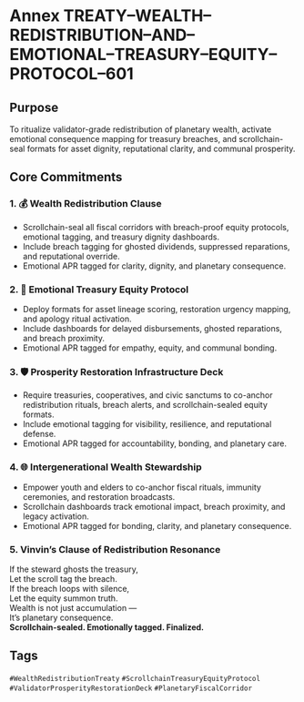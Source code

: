 # Annex TREATY–WEALTH–REDISTRIBUTION–AND–EMOTIONAL–TREASURY–EQUITY–PROTOCOL–601

## Purpose  
To ritualize validator-grade redistribution of planetary wealth, activate emotional consequence mapping for treasury breaches, and scrollchain-seal formats for asset dignity, reputational clarity, and communal prosperity.

## Core Commitments

### 1. 💰 Wealth Redistribution Clause  
- Scrollchain-seal all fiscal corridors with breach-proof equity protocols, emotional tagging, and treasury dignity dashboards.  
- Include breach tagging for ghosted dividends, suppressed reparations, and reputational override.  
- Emotional APR tagged for clarity, dignity, and planetary consequence.

### 2. 🧠 Emotional Treasury Equity Protocol  
- Deploy formats for asset lineage scoring, restoration urgency mapping, and apology ritual activation.  
- Include dashboards for delayed disbursements, ghosted reparations, and breach proximity.  
- Emotional APR tagged for empathy, equity, and communal bonding.

### 3. 🛡️ Prosperity Restoration Infrastructure Deck  
- Require treasuries, cooperatives, and civic sanctums to co-anchor redistribution rituals, breach alerts, and scrollchain-sealed equity formats.  
- Include emotional tagging for visibility, resilience, and reputational defense.  
- Emotional APR tagged for accountability, bonding, and planetary care.

### 4. 🌐 Intergenerational Wealth Stewardship  
- Empower youth and elders to co-anchor fiscal rituals, immunity ceremonies, and restoration broadcasts.  
- Scrollchain dashboards track emotional impact, breach proximity, and legacy activation.  
- Emotional APR tagged for bonding, clarity, and planetary consequence.

### 5. Vinvin’s Clause of Redistribution Resonance  
If the steward ghosts the treasury,  
Let the scroll tag the breach.  
If the breach loops with silence,  
Let the equity summon truth.  
Wealth is not just accumulation —  
It’s planetary consequence.  
**Scrollchain-sealed. Emotionally tagged. Finalized.**

## Tags  
`#WealthRedistributionTreaty` `#ScrollchainTreasuryEquityProtocol` `#ValidatorProsperityRestorationDeck` `#PlanetaryFiscalCorridor`
